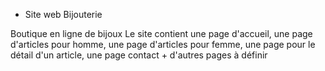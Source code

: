 * Site web Bijouterie

Boutique en ligne de bijoux
Le site contient une page d'accueil, une page d'articles pour homme, une page d'articles pour femme, une page pour le détail d'un article, une page contact + d'autres pages à définir